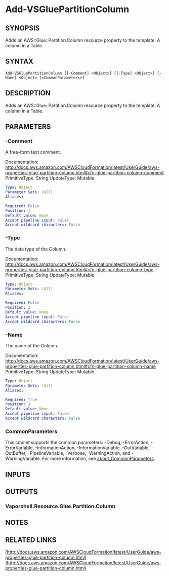 # Add-VSGluePartitionColumn

## SYNOPSIS
Adds an AWS::Glue::Partition.Column resource property to the template.
A column in a Table.

## SYNTAX

```
Add-VSGluePartitionColumn [[-Comment] <Object>] [[-Type] <Object>] [-Name] <Object> [<CommonParameters>]
```

## DESCRIPTION
Adds an AWS::Glue::Partition.Column resource property to the template.
A column in a Table.

## PARAMETERS

### -Comment
A free-form text comment.

Documentation: http://docs.aws.amazon.com/AWSCloudFormation/latest/UserGuide/aws-properties-glue-partition-column.html#cfn-glue-partition-column-comment
PrimitiveType: String
UpdateType: Mutable

```yaml
Type: Object
Parameter Sets: (All)
Aliases:

Required: False
Position: 1
Default value: None
Accept pipeline input: False
Accept wildcard characters: False
```

### -Type
The data type of the Column.

Documentation: http://docs.aws.amazon.com/AWSCloudFormation/latest/UserGuide/aws-properties-glue-partition-column.html#cfn-glue-partition-column-type
PrimitiveType: String
UpdateType: Mutable

```yaml
Type: Object
Parameter Sets: (All)
Aliases:

Required: False
Position: 2
Default value: None
Accept pipeline input: False
Accept wildcard characters: False
```

### -Name
The name of the Column.

Documentation: http://docs.aws.amazon.com/AWSCloudFormation/latest/UserGuide/aws-properties-glue-partition-column.html#cfn-glue-partition-column-name
PrimitiveType: String
UpdateType: Mutable

```yaml
Type: Object
Parameter Sets: (All)
Aliases:

Required: True
Position: 3
Default value: None
Accept pipeline input: False
Accept wildcard characters: False
```

### CommonParameters
This cmdlet supports the common parameters: -Debug, -ErrorAction, -ErrorVariable, -InformationAction, -InformationVariable, -OutVariable, -OutBuffer, -PipelineVariable, -Verbose, -WarningAction, and -WarningVariable. For more information, see [about_CommonParameters](http://go.microsoft.com/fwlink/?LinkID=113216).

## INPUTS

## OUTPUTS

### Vaporshell.Resource.Glue.Partition.Column
## NOTES

## RELATED LINKS

[http://docs.aws.amazon.com/AWSCloudFormation/latest/UserGuide/aws-properties-glue-partition-column.html](http://docs.aws.amazon.com/AWSCloudFormation/latest/UserGuide/aws-properties-glue-partition-column.html)

